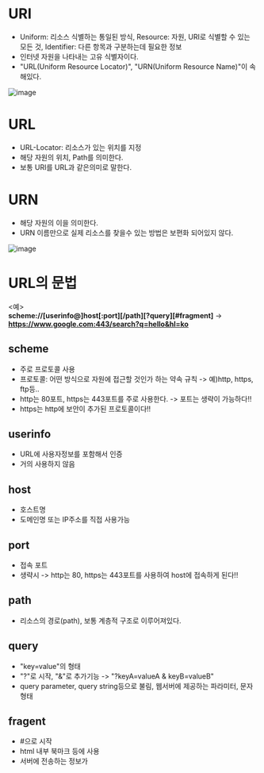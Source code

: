__URI__
===================
- Uniform: 리소스 식별하는 통일된 방식, Resource: 자원, URI로 식별할 수 있는 모든 것, Identifier: 다른 항목과 구분하는데 필요한 정보
- 인터넷 자원을 나타내는 고유 식별자이다. 
- "URL(Uniform Resource Locator)", "URN(Uniform Resource Name)"이 속해있다.

![image](https://user-images.githubusercontent.com/96917871/154253657-d80b920c-b3fb-4949-8afd-4284959b5c6c.png)

__URL__
===================
- URL-Locator: 리소스가 있는 위치를 지정
- 해당 자원의 위치, Path를 의미한다.
- 보통 URI를 URL과 같은의미로 말한다.

__URN__
====================
- 해당 자원의 이을 의미한다.
- URN 이름만으로 실제 리소스를 찾을수 있는 방법은 보편화 되어있지 않다.

![image](https://user-images.githubusercontent.com/96917871/154254458-950eb3dc-a50e-40fa-a1cd-7aa6aa790494.png)


__URL의 문법__
===================
<예>           
__scheme://[userinfo@]host[:port][/path][?query][#fragment]__ -> __https://www.google.com:443/search?q=hello&hl=ko__

__scheme__
-----------------------
- 주로 프로토콜 사용
- 프로토콜: 어떤 방식으로 자원에 접근할 것인가 하는 약속 규칙 -> 예)http, https, ftp등..
- http는 80포트, https는 443포트를 주로 사용한다. -> 포트는 생략이 가능하다!!
- https는 http에 보안이 추가된 프로토콜이다!!

__userinfo__
------------------------
- URL에 사용자정보를 포함해서 인증
- 거의 사용하지 않음

__host__
---------------
- 호스트명 
- 도메인명 또는 IP주소를 직접 사용가능

__port__
------------------
- 접속 포트
- 생략시 -> http는 80, https는 443포트를 사용하여 host에 접속하게 된다!!

__path__
----------
- 리소스의 경로(path), 보통 계층적 구조로 이루어져있다.

__query__
------------
- "key=value"의 형태
- "?"로 시작, "&"로 추가기능 -> "?keyA=valueA & keyB=valueB"
- query parameter, query string등으로 불림, 웹서버에 제공하는 파라미터, 문자 형태

__fragent__
--------------
- #으로 시작
- html 내부 북마크 등에 사용
- 서버에 전송하는 정보가 
